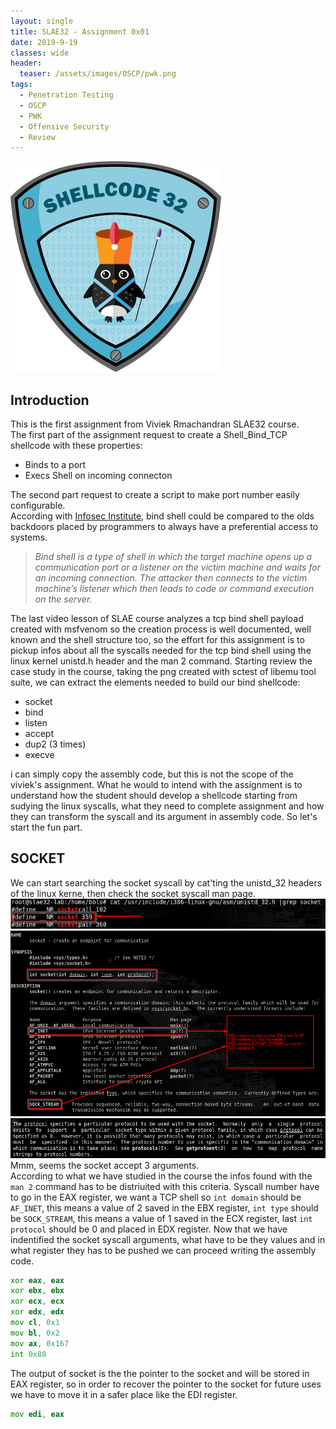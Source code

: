 ```yaml
---
layout: single
title: SLAE32 - Assignment 0x01
date: 2019-9-19
classes: wide
header:
  teaser: /assets/images/OSCP/pwk.png
tags:
  - Penetration Testing
  - OSCP
  - PWK
  - Offensive Security
  - Review
--- 
```

![](/assets/images/SLAE32/shellcoding32.png)

## Introduction
This is the first assignment from Viviek Rmachandran SLAE32 course.<br>
The first part of the assignment request to create a Shell_Bind_TCP shellcode with these properties:
- Binds to a port 
- Execs Shell on incoming connecton

The second part request to create a script to make port number easily configurable.<br>
According with [Infosec Institute](https://resources.infosecinstitute.com/icmp-reverse-shell/), bind shell could be compared to the olds backdoors placed by programmers to always have a preferential access to systems.
> *Bind shell is a type of shell in which the target machine opens up a communication port or a listener on the victim machine and waits for an incoming connection. The attacker then connects to the victim machine’s listener which then leads to code or command execution on the server.* <br>

The last video lesson of SLAE course analyzes a tcp bind shell payload created with msfvenom so the creation process is well documented, well known and the shell structure too, so the effort for this assignment is to pickup infos about all the syscalls needed for the tcp bind shell using the linux kernel unistd.h header and the man 2 <syscall> command.
Starting review the case study in the course, taking the png created with sctest of libemu tool suite, we can extract the elements needed to build our bind shellcode:

- socket
- bind
- listen
- accept
- dup2 (3 times)
- execve

i can simply copy the assembly code, but this is not the scope of the viviek's assignment. What he would to intend with the assignment is to understand how the student should develop a shellcode starting from sudying the linux syscalls, what they need to complete assignment and how they can transform the syscall and its argument in assembly code.
So let's start the fun part.

## SOCKET
We can start searching the socket syscall by cat'ting the unistd_32 headers of the linux kerne, then check the socket syscall man page.<br>
![](/assets/images/SLAE32/assignment_1/socket_1.png)<br>
![](/assets/images/SLAE32/assignment_1/socket_2.png)
![](/assets/images/SLAE32/assignment_1/socket_3.png)
Mmm, seems the socket accept 3 arguments.<br>
According to what we have studied in the course the infos found with the ```man 2``` command has to be distriuited with this criteria.
Syscall number have to go in the EAX register, we want a TCP shell so ```int domain``` should be ```AF_INET```, this means a value of 2 saved in the EBX register, ```int type``` should be ```SOCK_STREAM```, this means a value of 1 saved in the ECX register, last ```int protocol``` should be 0 and placed in EDX register.
Now that we have indentified the socket syscall arguments, what have to be they values and in what register they has to be pushed we can proceed writing the assembly code.

```asm
xor eax, eax
xor ebx, ebx
xor ecx, ecx
xor edx, edx
mov cl, 0x1
mov bl, 0x2
mov ax, 0x167
int 0x80
```
The output of socket is the the pointer to the socket and will be stored in EAX register, so in order to recover the pointer to the socket for future uses we have to move it in a safer place like the EDI register.

```asm
mov edi, eax
```

